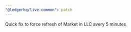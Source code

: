 ```yaml
---
"@ledgerhq/live-common": patch
---
```


Quick fix to force refresh of Market in LLC avery 5 minutes
